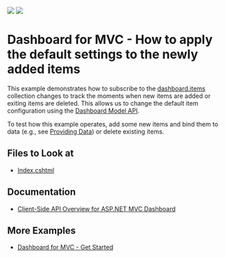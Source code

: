 <!-- default badges list -->
![](https://img.shields.io/endpoint?url=https://codecentral.devexpress.com/api/v1/VersionRange/575863040/22.1.6%2B)
[![](https://img.shields.io/badge/📖_How_to_use_DevExpress_Examples-e9f6fc?style=flat-square)](https://docs.devexpress.com/GeneralInformation/403183)
<!-- default badges end -->
# Dashboard for MVC - How to apply the default settings to the newly added items

This example demonstrates how to subscribe to the [dashboard.items](https://docs.devexpress.com/Dashboard/js-DevExpress.Dashboard.Model.Dashboard#js_devexpress_dashboard_model_dashboard_items) collection changes to track the moments when new items are added or exiting items are deleted. This allows us to change the default item configuration using the [Dashboard Model API](https://docs.devexpress.com/Dashboard/402482/web-dashboard/ui-elements-and-customization/dashboard-model).

To test how this example operates, add some new items and bind them to data (e.g., see [Providing Data](https://docs.devexpress.com/Dashboard/117297/web-dashboard/create-dashboards-on-the-web/dashboard-item-settings/grid/providing-data)) or delete existing items.

## Files to Look at

* [Index.cshtml](./CS/Views//Home/Index.cshtml)

## Documentation

- [Client-Side API Overview for ASP.NET MVC Dashboard](https://docs.devexpress.com/Dashboard/16796/web-dashboard/aspnet-mvc-dashboard-extension/client-side-api-overview)

## More Examples

- [Dashboard for MVC - Get Started](https://github.com/DevExpress-Examples/web-dashboard-asp-net-mvc-application)
